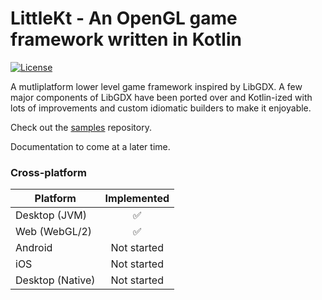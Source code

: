 # LittleKt - An OpenGL game framework written in Kotlin
[![License](https://img.shields.io/badge/License-Apache%202.0-blue.svg)](https://github.com/LeHaine/LittleKt/blob/master/LICENSE)

A mutliplatform lower level game framework inspired by LibGDX. A few major components of LibGDX have been ported over and Kotlin-ized with lots of improvements and custom idiomatic builders to make it enjoyable.

Check out the [samples](https://github.com/LeHaine/LittleKt-Samples) repository.

Documentation to come at a later time.

### Cross-platform 

| Platform | Implemented |
| -------- | :---------: |
| Desktop (JVM) | ✅ |
| Web (WebGL/2) | ✅ |
| Android | Not started |
| iOS | Not started |
| Desktop (Native) | Not started |
